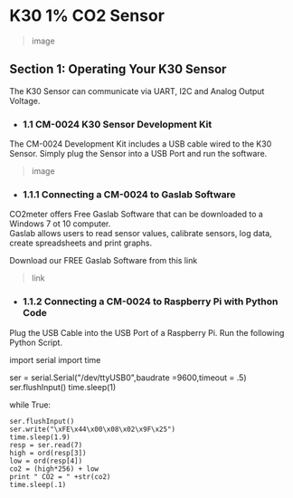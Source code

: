 # K30 1% CO2 Sensor

>image

## Section 1: Operating Your K30 Sensor
The K30 Sensor can communicate via UART, I2C and Analog Output Voltage.  

- ### 1.1 CM-0024 K30 Sensor Development Kit
The CM-0024 Development Kit includes a USB cable wired to the K30 Sensor.  Simply plug the Sensor into a USB Port and run the software.

>image

- ### 1.1.1 Connecting a CM-0024 to Gaslab Software
CO2meter offers Free Gaslab Software that can be downloaded to a Windows 7 ot 10 computer.  
Gaslab allows users to read sensor values, calibrate sensors, log data, create spreadsheets and print graphs.

Download our FREE Gaslab Software from this link
>link

- ### 1.1.2 Connecting a CM-0024 to Raspberry Pi with Python Code

Plug the USB Cable into the USB Port of a Raspberry Pi.
Run the following Python Script.

 import serial
 import time

 ser = serial.Serial("/dev/ttyUSB0",baudrate =9600,timeout = .5)
 ser.flushInput()
 time.sleep(1)

 while True:

    ser.flushInput()
    ser.write("\xFE\x44\x00\x08\x02\x9F\x25")
    time.sleep(1.9)
    resp = ser.read(7)
    high = ord(resp[3])
    low = ord(resp[4])
    co2 = (high*256) + low
    print " CO2 = " +str(co2)
    time.sleep(.1)
